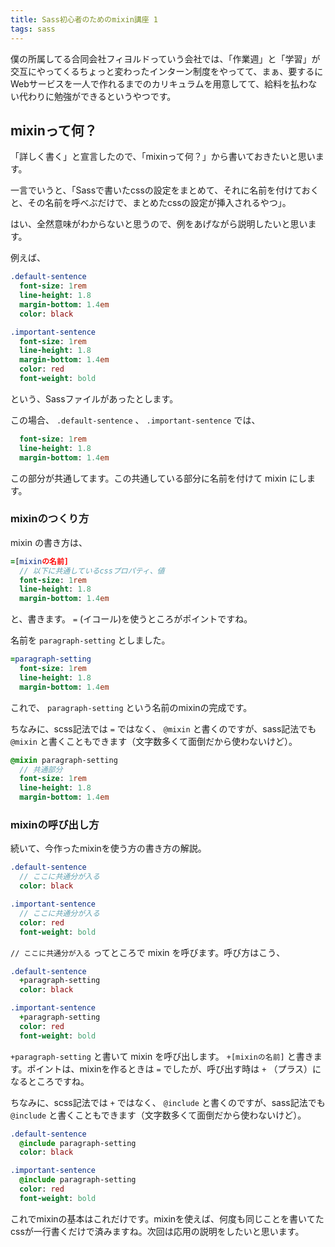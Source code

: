 ```yaml
---
title: Sass初心者のためのmixin講座 1
tags: sass
---
```


僕の所属してる合同会社フィヨルドっていう会社では、「作業週」と「学習」が交互にやってくるちょっと変わったインターン制度をやってて、まぁ、要するにWebサービスを一人で作れるまでのカリキュラムを用意してて、給料を払わない代わりに勉強ができるというやつです。

## mixinって何？

「詳しく書く」と宣言したので、「mixinって何？」から書いておきたいと思います。

一言でいうと、「Sassで書いたcssの設定をまとめて、それに名前を付けておくと、その名前を呼べぶだけで、まとめたcssの設定が挿入されるやつ」。

はい、全然意味がわからないと思うので、例をあげながら説明したいと思います。

例えば、

```sass
.default-sentence
  font-size: 1rem
  line-height: 1.8
  margin-bottom: 1.4em
  color: black

.important-sentence
  font-size: 1rem
  line-height: 1.8
  margin-bottom: 1.4em
  color: red
  font-weight: bold
```

という、Sassファイルがあったとします。

この場合、 `.default-sentence` 、 `.important-sentence` では、

```sass
  font-size: 1rem
  line-height: 1.8
  margin-bottom: 1.4em
```

この部分が共通してます。この共通している部分に名前を付けて mixin にします。

### mixinのつくり方

mixin の書き方は、

```sass
=[mixinの名前]
  // 以下に共通しているcssプロパティ、値
  font-size: 1rem
  line-height: 1.8
  margin-bottom: 1.4em
```

と、書きます。 `=` (イコール)を使うところがポイントですね。

名前を `paragraph-setting` としました。

```sass
=paragraph-setting
  font-size: 1rem
  line-height: 1.8
  margin-bottom: 1.4em
```

これで、 `paragraph-setting` という名前のmixinの完成です。

ちなみに、scss記法では `=` ではなく、 `@mixin` と書くのですが、sass記法でも `@mixin` と書くこともできます（文字数多くて面倒だから使わないけど）。


```sass
@mixin paragraph-setting
  // 共通部分
  font-size: 1rem
  line-height: 1.8
  margin-bottom: 1.4em
```

### mixinの呼び出し方

続いて、今作ったmixinを使う方の書き方の解説。

```sass
.default-sentence
  // ここに共通分が入る
  color: black

.important-sentence
  // ここに共通分が入る
  color: red
  font-weight: bold
```

`// ここに共通分が入る` ってところで mixin を呼びます。呼び方はこう、

```sass
.default-sentence
  +paragraph-setting
  color: black

.important-sentence
  +paragraph-setting
  color: red
  font-weight: bold
```

`+paragraph-setting` と書いて mixin を呼び出します。 `+[mixinの名前]` と書きます。ポイントは、mixinを作るときは `=` でしたが、呼び出す時は `+` （プラス）になるところですね。

ちなみに、scss記法では `+` ではなく、 `@include` と書くのですが、sass記法でも `@include` と書くこともできます（文字数多くて面倒だから使わないけど）。

```sass
.default-sentence
  @include paragraph-setting
  color: black

.important-sentence
  @include paragraph-setting
  color: red
  font-weight: bold
```

これでmixinの基本はこれだけです。mixinを使えば、何度も同じことを書いてたcssが一行書くだけで済みますね。次回は応用の説明をしたいと思います。
